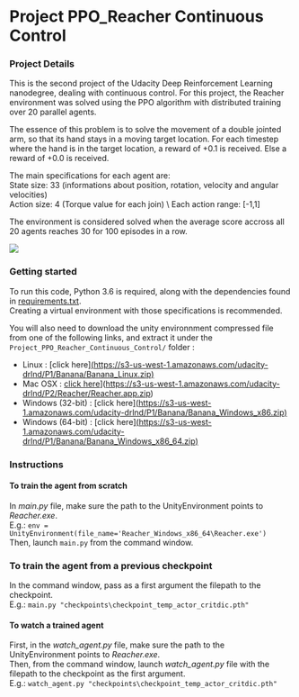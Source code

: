 # Project PPO_Reacher Continuous Control

### Project Details

This is the second project of the Udacity Deep Reinforcement Learning nanodegree, dealing with continuous control.
For this project, the Reacher environment was solved using the PPO algorithm with distributed training over 20 parallel agents.

The essence of this problem is to solve the movement of a double jointed arm, so that its hand stays in a moving target location. For each timestep where the hand is in the target location, a reward of +0.1 is received. Else a reward of +0.0 is received.

The main specifications for each agent are: \
State size: 33 (informations about position, rotation, velocity and angular velocities) \
Action size: 4 (Torque value for each join) \ 
Each action range: [-1,1] 

The environment is considered solved when the average score accross all 20 agents reaches 30 for 100 episodes in a row.

![](images/Reacher_g1.gif)

### Getting started

To run this code, Python 3.6 is required, along with the dependencies found in [requirements.txt](requirements.txt). \
Creating a virtual environment with those specifications is recommended.

You will also need to download the unity environnment compressed file from one of the following links, and extract it under the `Project_PPO_Reacher_Continuous_Control/` folder :

- Linux : [click here][(https://s3-us-west-1.amazonaws.com/udacity-drlnd/P1/Banana/Banana_Linux.zip)](https://s3-us-west-1.amazonaws.com/udacity-drlnd/P2/Reacher/Reacher_Linux.zip)
- Mac OSX : [click here](https://s3-us-west-1.amazonaws.com/udacity-drlnd/P1/Banana/Banana.app.zip)](https://s3-us-west-1.amazonaws.com/udacity-drlnd/P2/Reacher/Reacher.app.zip)
- Windows (32-bit) : [click here][(https://s3-us-west-1.amazonaws.com/udacity-drlnd/P1/Banana/Banana_Windows_x86.zip)](https://s3-us-west-1.amazonaws.com/udacity-drlnd/P2/Reacher/Reacher_Windows_x86.zip)
- Windows (64-bit) : [click here][(https://s3-us-west-1.amazonaws.com/udacity-drlnd/P1/Banana/Banana_Windows_x86_64.zip)](https://s3-us-west-1.amazonaws.com/udacity-drlnd/P2/Reacher/Reacher_Windows_x86_64.zip)

### Instructions

#### To train the agent from scratch

In *main.py* file, make sure the path to the UnityEnvironment points to *Reacher.exe*. \
E.g.: `env = UnityEnvironment(file_name='Reacher_Windows_x86_64\Reacher.exe')` \
Then, launch `main.py` from the command window.

### To train the agent from a previous checkpoint
In the command window, pass as a first argument the filepath to the checkpoint. \
E.g.: `main.py "checkpoints\checkpoint_temp_actor_critdic.pth"`

#### To watch a trained agent

First, in the *watch_agent.py* file,  make sure the path to the UnityEnvironment points to *Reacher.exe*. \
Then, from the command window, launch *watch_agent.py*  file with the filepath to the checkpoint as the first argument. \
E.g.: `watch_agent.py "checkpoints\checkpoint_temp_actor_critdic.pth"`

